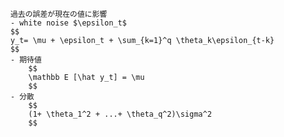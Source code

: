 
        過去の誤差が現在の値に影響
        - white noise $\epsilon_t$
        $$
        y_t= \mu + \epsilon_t + \sum_{k=1}^q \theta_k\epsilon_{t-k}
        $$
        - 期待値
            $$
            \mathbb E [\hat y_t] = \mu
            $$
        - 分散
            $$
            (1+ \theta_1^2 + ...+ \theta_q^2)\sigma^2
            $$